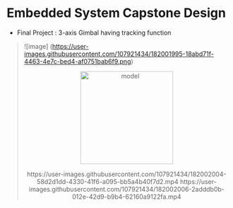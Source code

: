 # Embedded System Capstone Design
 - Final Project : 3-axis Gimbal having tracking function
> ![image] (https://user-images.githubusercontent.com/107921434/182001995-18abd71f-4463-4e7c-bed4-af0751bab6f9.png)
> <p align="center"> <img width="210" alt="model" src="https://user-images.githubusercontent.com/107921434/182002144-da4ff58e-627c-4e64-9871-f6dbfcce16c0.png"> <center></p>
> https://user-images.githubusercontent.com/107921434/182002004-58d2d1dd-4330-41f6-a095-bb5a4b40f7d2.mp4
> https://user-images.githubusercontent.com/107921434/182002006-2adddb0b-012e-42d9-b9b4-62160a9122fa.mp4

